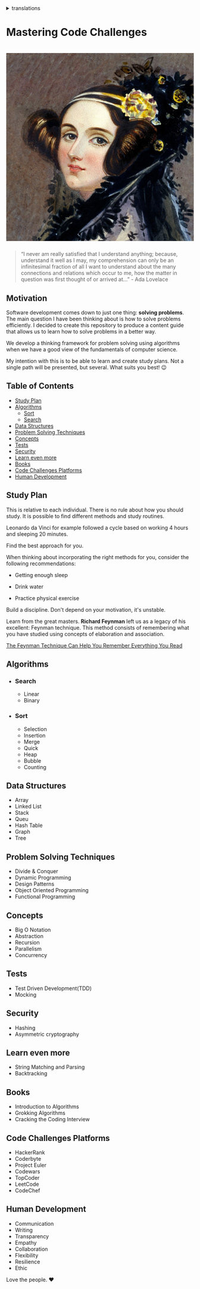 <details>
<summary>translations</summary>

- [Português do Brasil](README-pt.md)
</details>

# Mastering Code Challenges

# ![Ada Lovelace](https://github.com/LucasOliveiraS/mastering-code-challenges/blob/master/public/ada-lovelace.jpg)

> “I never am really satisfied that I understand anything; because, understand it well as I may, my comprehension can only be an infinitesimal fraction of all I want to understand about the many connections and relations which occur to me, how the matter in question was first thought of or arrived at…” - Ada Lovelace

## Motivation

Software development comes down to just one thing: **solving problems**. The main question I have been thinking about is how to solve problems efficiently. I decided to create this repository to produce a content guide that allows us to learn how to solve problems in a better way.

We develop a thinking framework for problem solving using algorithms when we have a good view of the fundamentals of computer science.

My intention with this is to be able to learn and create study plans. Not a single path will be presented, but several. What suits you best! 😉

## Table of Contents

- [Study Plan](#study-plan)
- [Algorithms](#algorithms)
  - [Sort](#sort)
  - [Search](#search)
- [Data Structures](#data-structures)
- [Problem Solving Techniques](#problem-solving-techniques)
- [Concepts](#concepts)
- [Tests](#tests)
- [Security](#security)
- [Learn even more](#learn-even-more)
- [Books](#books)
- [Code Challenges Platforms](#code-challenges-platforms)
- [Human Development](#human-development)

## Study Plan

This is relative to each individual. There is no rule about how you should study. It is possible to find different methods and study routines.

Leonardo da Vinci for example followed a cycle based on working 4 hours and sleeping 20 minutes.

Find the best approach for you.

When thinking about incorporating the right methods for you, consider the following recommendations:

- Getting enough sleep

- Drink water

- Practice physical exercise

Build a discipline. Don't depend on your motivation, it's unstable.

Learn from the great masters. **Richard Feynman** left us as a legacy of his excellent: Feynman technique. This method consists of remembering what you have studied using concepts of elaboration and association.

[The Feynman Technique Can Help You Remember Everything You Read](https://medium.com/age-of-awareness/the-feynman-technique-will-make-you-remember-what-you-read-f0bce8cc4c43)

## Algorithms

- ### Search

  - Linear
  - Binary

- ### Sort

  - Selection
  - Insertion
  - Merge
  - Quick
  - Heap
  - Bubble
  - Counting

## Data Structures

- Array
- Linked List
- Stack
- Queu
- Hash Table
- Graph
- Tree

## Problem Solving Techniques

- Divide & Conquer
- Dynamic Programming
- Design Patterns
- Object Oriented Programming
- Functional Programming

## Concepts

- Big O Notation
- Abstraction
- Recursion
- Parallelism
- Concurrency

## Tests

- Test Driven Development(TDD)
- Mocking

## Security

- Hashing
- Asymmetric cryptography

## Learn even more

- String Matching and Parsing
- Backtracking

## Books

- Introduction to Algorithms
- Grokking Algorithms
- Cracking the Coding Interview

## Code Challenges Platforms

- HackerRank
- Coderbyte
- Project Euler
- Codewars
- TopCoder
- LeetCode
- CodeChef

## Human Development

- Communication
- Writing
- Transparency
- Empathy
- Collaboration
- Flexibility
- Resilience
- Ethic

Love the people. ❤️
